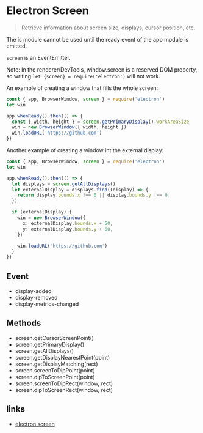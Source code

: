 # Electron Screen

> Retrieve information about screen size, displays, cursor position, etc.

The is module cannot be used until the ready event of the app module is emitted.

`screen` is an EventEmitter.

Note: In the renderer/DevTools, window.screen is a reserved DOM property, so writing `let {screen} = require('electron')` will not work.

An example of creating a window that fills the whole screen:

```ts
const { app, BrowserWindow, screen } = require('electron')
let win

app.whenReady().then(() => {
  const { width, height } = screen.getPrimaryDisplay().workAreaSize
  win = new BrowserWindow({ width, height })
  win.loadURL('https://github.com')
})
```

Another example of creating a window int the external display:

```ts
const { app, BrowserWindow, screen } = require('electron')
let win

app.whenReady().then(() => {
  let displays = screen.getAllDisplays()
  let externalDisplay = displays.find((display) => {
    return display.bounds.x !== 0 || display.bounds.y !== 0
  })

  if (externalDisplay) {
    win = new BrowserWindow({
      x: externalDisplay.bounds.x + 50,
      y: externalDisplay.bounds.y + 50,
    })

    win.loadURL('https://github.com')
  }
})
```

## Event

- display-added
- display-removed
- display-metrics-changed

## Methods

- screen.getCursorScreenPoint()
- screen.getPrimaryDisplay()
- screen.getAllDisplays()
- screen.getDisplayNearestPoint(point)
- screen.getDisplayMatching(rect)
- screen.screenToDipPoint(point)
- screen.dipToScreenPoint(point)
- screen.screenToDipRect(window, rect)
- screen.dipToScreenRect(window, rect)

## links

- [electron screen](https://www.electronjs.org/docs/api/screen)

